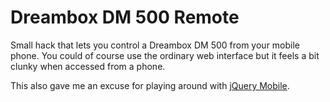 Dreambox DM 500 Remote
=============
Small hack that lets you control a Dreambox DM 500 from your mobile phone. You
could of course use the ordinary web interface but it feels a bit clunky when
accessed from a phone.

This also gave me an excuse for playing around with [jQuery
Mobile](http://jquerymobile.com/).

